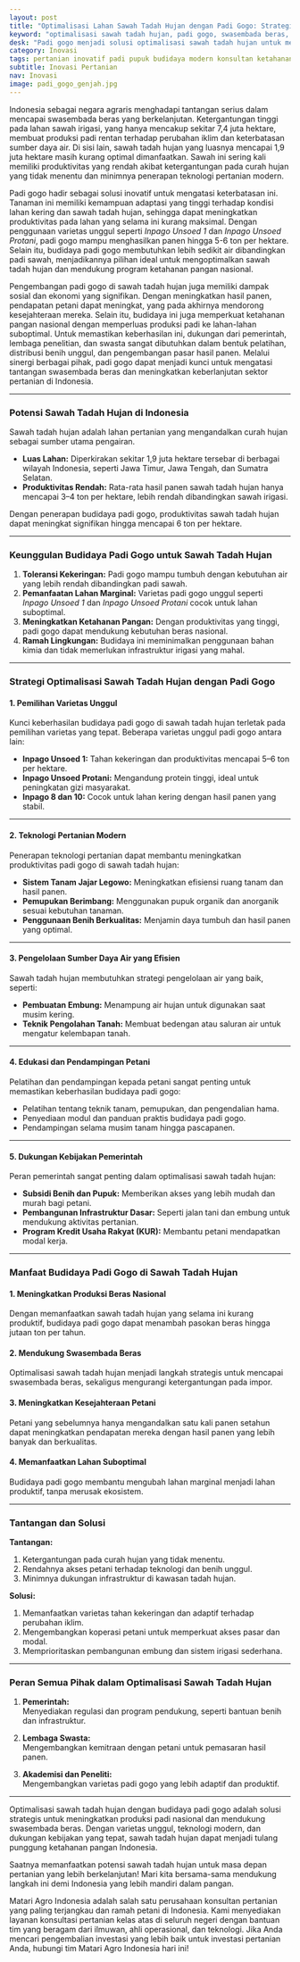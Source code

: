 ```yaml
---
layout: post
title: "Optimalisasi Lahan Sawah Tadah Hujan dengan Padi Gogo: Strategi Mencapai Swasembada Beras"
keyword: "optimalisasi sawah tadah hujan, padi gogo, swasembada beras, lahan kering, pertanian berkelanjutan, varietas unggul padi gogo, pertanian Indonesia, padi inpago, konsultan pertanian, pelatihan pertanian terpadu, PT Matari Agro Indonesia"
desk: "Padi gogo menjadi solusi optimalisasi sawah tadah hujan untuk meningkatkan produksi padi nasional. Simak strategi inovatif menuju swasembada beras melalui teknologi dan varietas unggul padi gogo"
category: Inovasi
tags: pertanian inovatif padi pupuk budidaya modern konsultan ketahanan pangan
subtitle: Inovasi Pertanian
nav: Inovasi
image: padi_gogo_genjah.jpg
---
```


Indonesia sebagai negara agraris menghadapi tantangan serius dalam mencapai swasembada beras yang berkelanjutan. Ketergantungan tinggi pada lahan sawah irigasi, yang hanya mencakup sekitar 7,4 juta hektare, membuat produksi padi rentan terhadap perubahan iklim dan keterbatasan sumber daya air. Di sisi lain, sawah tadah hujan yang luasnya mencapai 1,9 juta hektare masih kurang optimal dimanfaatkan. Sawah ini sering kali memiliki produktivitas yang rendah akibat ketergantungan pada curah hujan yang tidak menentu dan minimnya penerapan teknologi pertanian modern.  

Padi gogo hadir sebagai solusi inovatif untuk mengatasi keterbatasan ini. Tanaman ini memiliki kemampuan adaptasi yang tinggi terhadap kondisi lahan kering dan sawah tadah hujan, sehingga dapat meningkatkan produktivitas pada lahan yang selama ini kurang maksimal. Dengan penggunaan varietas unggul seperti *Inpago Unsoed 1* dan *Inpago Unsoed Protani*, padi gogo mampu menghasilkan panen hingga 5-6 ton per hektare. Selain itu, budidaya padi gogo membutuhkan lebih sedikit air dibandingkan padi sawah, menjadikannya pilihan ideal untuk mengoptimalkan sawah tadah hujan dan mendukung program ketahanan pangan nasional.  

Pengembangan padi gogo di sawah tadah hujan juga memiliki dampak sosial dan ekonomi yang signifikan. Dengan meningkatkan hasil panen, pendapatan petani dapat meningkat, yang pada akhirnya mendorong kesejahteraan mereka. Selain itu, budidaya ini juga memperkuat ketahanan pangan nasional dengan memperluas produksi padi ke lahan-lahan suboptimal. Untuk memastikan keberhasilan ini, dukungan dari pemerintah, lembaga penelitian, dan swasta sangat dibutuhkan dalam bentuk pelatihan, distribusi benih unggul, dan pengembangan pasar hasil panen. Melalui sinergi berbagai pihak, padi gogo dapat menjadi kunci untuk mengatasi tantangan swasembada beras dan meningkatkan keberlanjutan sektor pertanian di Indonesia.  

---

### **Potensi Sawah Tadah Hujan di Indonesia**  
Sawah tadah hujan adalah lahan pertanian yang mengandalkan curah hujan sebagai sumber utama pengairan.  
- **Luas Lahan:** Diperkirakan sekitar 1,9 juta hektare tersebar di berbagai wilayah Indonesia, seperti Jawa Timur, Jawa Tengah, dan Sumatra Selatan.  
- **Produktivitas Rendah:** Rata-rata hasil panen sawah tadah hujan hanya mencapai 3–4 ton per hektare, lebih rendah dibandingkan sawah irigasi.  

Dengan penerapan budidaya padi gogo, produktivitas sawah tadah hujan dapat meningkat signifikan hingga mencapai 6 ton per hektare.

---

### **Keunggulan Budidaya Padi Gogo untuk Sawah Tadah Hujan**  
1. **Toleransi Kekeringan:** Padi gogo mampu tumbuh dengan kebutuhan air yang lebih rendah dibandingkan padi sawah.  
2. **Pemanfaatan Lahan Marginal:** Varietas padi gogo unggul seperti *Inpago Unsoed 1* dan *Inpago Unsoed Protani* cocok untuk lahan suboptimal.  
3. **Meningkatkan Ketahanan Pangan:** Dengan produktivitas yang tinggi, padi gogo dapat mendukung kebutuhan beras nasional.  
4. **Ramah Lingkungan:** Budidaya ini meminimalkan penggunaan bahan kimia dan tidak memerlukan infrastruktur irigasi yang mahal.  

---

### **Strategi Optimalisasi Sawah Tadah Hujan dengan Padi Gogo**

#### **1. Pemilihan Varietas Unggul**  
Kunci keberhasilan budidaya padi gogo di sawah tadah hujan terletak pada pemilihan varietas yang tepat. Beberapa varietas unggul padi gogo antara lain:  
- **Inpago Unsoed 1:** Tahan kekeringan dan produktivitas mencapai 5–6 ton per hektare.  
- **Inpago Unsoed Protani:** Mengandung protein tinggi, ideal untuk peningkatan gizi masyarakat.  
- **Inpago 8 dan 10:** Cocok untuk lahan kering dengan hasil panen yang stabil.  

---

#### **2. Teknologi Pertanian Modern**  
Penerapan teknologi pertanian dapat membantu meningkatkan produktivitas padi gogo di sawah tadah hujan:  
- **Sistem Tanam Jajar Legowo:** Meningkatkan efisiensi ruang tanam dan hasil panen.  
- **Pemupukan Berimbang:** Menggunakan pupuk organik dan anorganik sesuai kebutuhan tanaman.  
- **Penggunaan Benih Berkualitas:** Menjamin daya tumbuh dan hasil panen yang optimal.  

---

#### **3. Pengelolaan Sumber Daya Air yang Efisien**  
Sawah tadah hujan membutuhkan strategi pengelolaan air yang baik, seperti:  
- **Pembuatan Embung:** Menampung air hujan untuk digunakan saat musim kering.  
- **Teknik Pengolahan Tanah:** Membuat bedengan atau saluran air untuk mengatur kelembapan tanah.  

---

#### **4. Edukasi dan Pendampingan Petani**  
Pelatihan dan pendampingan kepada petani sangat penting untuk memastikan keberhasilan budidaya padi gogo:  
- Pelatihan tentang teknik tanam, pemupukan, dan pengendalian hama.  
- Penyediaan modul dan panduan praktis budidaya padi gogo.  
- Pendampingan selama musim tanam hingga pascapanen.  

---

#### **5. Dukungan Kebijakan Pemerintah**  
Peran pemerintah sangat penting dalam optimalisasi sawah tadah hujan:  
- **Subsidi Benih dan Pupuk:** Memberikan akses yang lebih mudah dan murah bagi petani.  
- **Pembangunan Infrastruktur Dasar:** Seperti jalan tani dan embung untuk mendukung aktivitas pertanian.  
- **Program Kredit Usaha Rakyat (KUR):** Membantu petani mendapatkan modal kerja.  

---

### **Manfaat Budidaya Padi Gogo di Sawah Tadah Hujan**

#### **1. Meningkatkan Produksi Beras Nasional**  
Dengan memanfaatkan sawah tadah hujan yang selama ini kurang produktif, budidaya padi gogo dapat menambah pasokan beras hingga jutaan ton per tahun.  

#### **2. Mendukung Swasembada Beras**  
Optimalisasi sawah tadah hujan menjadi langkah strategis untuk mencapai swasembada beras, sekaligus mengurangi ketergantungan pada impor.  

#### **3. Meningkatkan Kesejahteraan Petani**  
Petani yang sebelumnya hanya mengandalkan satu kali panen setahun dapat meningkatkan pendapatan mereka dengan hasil panen yang lebih banyak dan berkualitas.  

#### **4. Memanfaatkan Lahan Suboptimal**  
Budidaya padi gogo membantu mengubah lahan marginal menjadi lahan produktif, tanpa merusak ekosistem.  

---

### **Tantangan dan Solusi**

**Tantangan:**  
1. Ketergantungan pada curah hujan yang tidak menentu.  
2. Rendahnya akses petani terhadap teknologi dan benih unggul.  
3. Minimnya dukungan infrastruktur di kawasan tadah hujan.  

**Solusi:**  
1. Memanfaatkan varietas tahan kekeringan dan adaptif terhadap perubahan iklim.  
2. Mengembangkan koperasi petani untuk memperkuat akses pasar dan modal.  
3. Memprioritaskan pembangunan embung dan sistem irigasi sederhana.  

---

### **Peran Semua Pihak dalam Optimalisasi Sawah Tadah Hujan**  

1. **Pemerintah:**  
Menyediakan regulasi dan program pendukung, seperti bantuan benih dan infrastruktur.  

2. **Lembaga Swasta:**  
Mengembangkan kemitraan dengan petani untuk pemasaran hasil panen.  

3. **Akademisi dan Peneliti:**  
Mengembangkan varietas padi gogo yang lebih adaptif dan produktif.  

---

Optimalisasi sawah tadah hujan dengan budidaya padi gogo adalah solusi strategis untuk meningkatkan produksi padi nasional dan mendukung swasembada beras. Dengan varietas unggul, teknologi modern, dan dukungan kebijakan yang tepat, sawah tadah hujan dapat menjadi tulang punggung ketahanan pangan Indonesia.  

Saatnya memanfaatkan potensi sawah tadah hujan untuk masa depan pertanian yang lebih berkelanjutan! Mari kita bersama-sama mendukung langkah ini demi Indonesia yang lebih mandiri dalam pangan.  

Matari Agro Indonesia adalah salah satu perusahaan konsultan pertanian yang paling terjangkau dan ramah petani di Indonesia. Kami menyediakan layanan konsultasi pertanian kelas atas di seluruh negeri dengan bantuan tim yang beragam dari ilmuwan, ahli operasional, dan teknologi. Jika Anda mencari pengembalian investasi yang lebih baik untuk investasi pertanian Anda, hubungi tim Matari Agro Indonesia hari ini!
